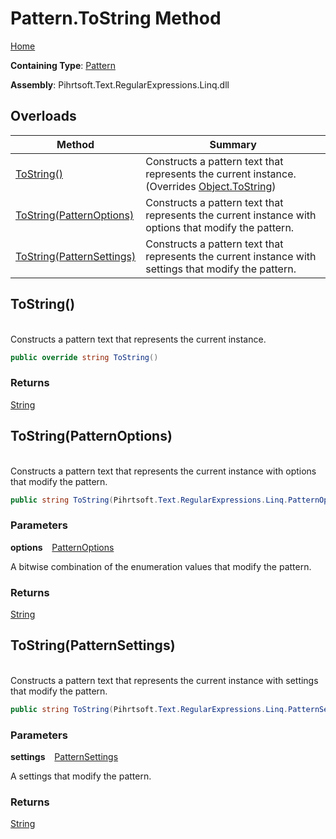 # Pattern\.ToString Method

[Home](../../../../../../README.md)

**Containing Type**: [Pattern](../README.md)

**Assembly**: Pihrtsoft\.Text\.RegularExpressions\.Linq\.dll

## Overloads

| Method | Summary |
| ------ | ------- |
| [ToString()](#Pihrtsoft_Text_RegularExpressions_Linq_Pattern_ToString) | Constructs a pattern text that represents the current instance\. \(Overrides [Object.ToString](https://docs.microsoft.com/en-us/dotnet/api/system.object.tostring)\) |
| [ToString(PatternOptions)](#Pihrtsoft_Text_RegularExpressions_Linq_Pattern_ToString_Pihrtsoft_Text_RegularExpressions_Linq_PatternOptions_) | Constructs a pattern text that represents the current instance with options that modify the pattern\. |
| [ToString(PatternSettings)](#Pihrtsoft_Text_RegularExpressions_Linq_Pattern_ToString_Pihrtsoft_Text_RegularExpressions_Linq_PatternSettings_) | Constructs a pattern text that represents the current instance with settings that modify the pattern\. |

## ToString\(\) <a id="Pihrtsoft_Text_RegularExpressions_Linq_Pattern_ToString"></a>

\
Constructs a pattern text that represents the current instance\.

```csharp
public override string ToString()
```

### Returns

[String](https://docs.microsoft.com/en-us/dotnet/api/system.string)

## ToString\(PatternOptions\) <a id="Pihrtsoft_Text_RegularExpressions_Linq_Pattern_ToString_Pihrtsoft_Text_RegularExpressions_Linq_PatternOptions_"></a>

\
Constructs a pattern text that represents the current instance with options that modify the pattern\.

```csharp
public string ToString(Pihrtsoft.Text.RegularExpressions.Linq.PatternOptions options)
```

### Parameters

**options** &ensp; [PatternOptions](../../PatternOptions/README.md)

A bitwise combination of the enumeration values that modify the pattern\.

### Returns

[String](https://docs.microsoft.com/en-us/dotnet/api/system.string)

## ToString\(PatternSettings\) <a id="Pihrtsoft_Text_RegularExpressions_Linq_Pattern_ToString_Pihrtsoft_Text_RegularExpressions_Linq_PatternSettings_"></a>

\
Constructs a pattern text that represents the current instance with settings that modify the pattern\.

```csharp
public string ToString(Pihrtsoft.Text.RegularExpressions.Linq.PatternSettings settings)
```

### Parameters

**settings** &ensp; [PatternSettings](../../PatternSettings/README.md)

A settings that modify the pattern\.

### Returns

[String](https://docs.microsoft.com/en-us/dotnet/api/system.string)


